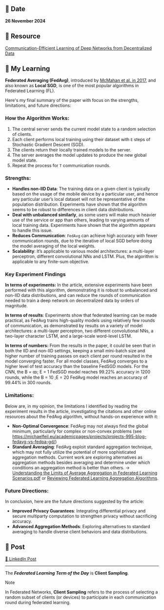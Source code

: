 ## 📅 Date
**26 November 2024**

## 📰 Resource
[Communication-Efficient Learning of Deep Networks from Decentralized Data](https://arxiv.org/pdf/1602.05629)

## 🔖 My Learning

**Federated Averaging (FedAvg)**, introduced by [McMahan et al. in 2017](https://arxiv.org/pdf/1602.05629), and also known as **Local SGD**, is one of the most popular algorithms in Federated Learning (FL).

Here's my final summary of the paper with focus on the strengths, limitations, and future directions:

### **How the Algorithm Works**:

1. The central server sends the current model state to a random selection of clients.
2. Each client performs local training using their dataset with `E` steps of Stochastic Gradient Descent (SGD).
3. The clients return their locally trained models to the server.
4. The server averages the model updates to produce the new global model state.
5. Repeat the process for `T` communication rounds.

### **Strengths**:

- **Handles non-IID Data**: The training data on a given client is typically based on the usage of the mobile device by a particular user, and hence any particular user’s local dataset will not be representative of the population distribution. Experiments have shown that the algorithm seems to be robust to differences in client data distributions.
- **Deal with unbalanced similarly**, as some users will make much heavier use of the service or app than others, leading to varying amounts of local training data. Experiments have shown that the algorithm appears to handle this issue.
- **Reduces Communication**: `FedAvg` can achieve high accuracy with fewer communication rounds, due to the iterative of local SGD before doing the model averaging of the local weights.
- **Scalability**: It’s applicable to various model architectures: a multi-layer perceptron, different convolutional NNs and LSTM. Plus, the algorithm is applicable to any finite-sum objective.


### **Key Experiment Findings**

**In terms of experiments:** In the article, extensive experiments have been performed with this algorithm, demonstrating it is robust to unbalanced and non-IID data distributions, and can reduce the rounds of communication needed to train a deep network on decentralized data by orders of magnitude.

**In terms of results**: Experiments show that federated learning can be made practical, as FedAvg trains high-quality models using relatively few rounds of communication, as demonstrated by results on a variety of model architectures: a multi-layer perceptron, two different convolutional NNs, a two-layer character LSTM, and a large-scale word-level LSTM.

**In terms of numbers:** From the results in the paper, it could be seen that in both the IID and non-IID settings, keeping a small mini-batch size and higher number of training passes on each client per round resulted in the model converging faster. For all model classes, FedAvg converges to a higher level of test accuracy than the baseline FedSGD models. For the CNN, the B = ꝏ; E = 1 FedSGD model reaches 99.22% accuracy in 1200 rounds, while the B = 10 ;E = 20 FedAvg model reaches an accuracy of 99.44% in 300 rounds.

### **Limitations**:
Below are, in my opinion, the limitations I identified by reading the experiment results in the article, investigating the citations and other online resources about the FedAvg algorithm, without hands-on experience with it:
- **Non-Optimal Convergence**: FedAvg may not always find the global minimum, particularly for complex or non-convex problems (see https://michaelfeil.eu/academicpages/projects/projects-995-blog-fedavg-vs-fedpa-gd/)
- **Standard Averaging**: FedAvg exploit standard aggregation technique, which may not fully utilize the potential of more sophisticated aggregation methods. Current work are exploring alternatives as aggregation methods besides averaging and determine under which conditions an aggregation method is better than others. → [Understanding the Limits of Average Aggregation in Federated Learning Scenarios.pdf](https://rcs.cic.ipn.mx/2023_152_12/Understanding%20the%20Limits%20of%20Average%20Aggregation%20in%20Federated%20Learning%20Scenarios.pdf) or [Reviewing Federated Learning Aggregation Algorithms](https://www.mdpi.com/2079-9292/12/10/2287).

### **Future Directions**:
In conclusion, here are the future directions suggested by the article:
- **Improved Privacy Guarantees**: Integrating differential privacy and secure multiparty computation to strengthen privacy without sacrificing accuracy.
- **Advanced Aggregation Methods**: Exploring alternatives to standard averaging to handle diverse client behaviors and data distributions.

## 📮 Post 

[📘 LinkedIn Post]()

------
The _**Federated Learning Term of the Day**_ is **Client Sampling**.
> [!NOTE]
> In Federated Networks, **Client Sampling** refers to the process of selecting a random subset of clients (or devices) to participate in each communication round during federated learning.
